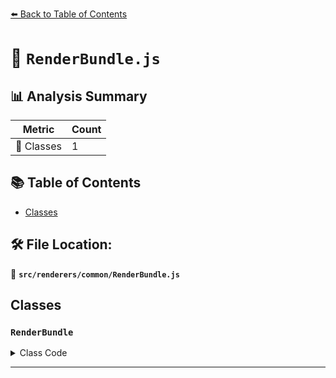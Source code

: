 [⬅️ Back to Table of Contents](../../../index.md)

# 📄 `RenderBundle.js`

## 📊 Analysis Summary

| Metric | Count |
|--------|-------|
| 🧱 Classes | 1 |

## 📚 Table of Contents

- [Classes](#classes)

## 🛠️ File Location:
📂 **`src/renderers/common/RenderBundle.js`**

## Classes

### `RenderBundle`

<details><summary>Class Code</summary>

```ts
class RenderBundle {

	/**
	 * Constructs a new bundle group.
	 *
	 * @param {BundleGroup} bundleGroup - The bundle group.
	 * @param {Camera} camera - The camera the bundle group is rendered with.
	 */
	constructor( bundleGroup, camera ) {

		this.bundleGroup = bundleGroup;
		this.camera = camera;

	}

}
```
</details>


---